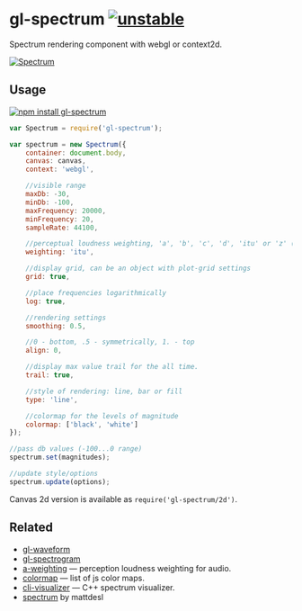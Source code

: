 # gl-spectrum [![unstable](http://badges.github.io/stability-badges/dist/unstable.svg)](http://github.com/badges/stability-badges)

Spectrum rendering component with webgl or context2d.

[![Spectrum](https://raw.githubusercontent.com/audio-lab/gl-spectrum/gh-pages/preview.png "Spectrum")](http://audio-lab.github.io/gl-spectrum/)


## Usage

[![npm install gl-spectrum](https://nodei.co/npm/gl-spectrum.png?mini=true)](https://npmjs.org/package/gl-spectrum/)

```js
var Spectrum = require('gl-spectrum');

var spectrum = new Spectrum({
	container: document.body,
	canvas: canvas,
	context: 'webgl',

	//visible range
	maxDb: -30,
	minDb: -100,
	maxFrequency: 20000,
	minFrequency: 20,
	sampleRate: 44100,

	//perceptual loudness weighting, 'a', 'b', 'c', 'd', 'itu' or 'z' (see a-weighting)
	weighting: 'itu',

	//display grid, can be an object with plot-grid settings
	grid: true,

	//place frequencies logarithmically
	log: true,

	//rendering settings
	smoothing: 0.5,

	//0 - bottom, .5 - symmetrically, 1. - top
	align: 0,

	//display max value trail for the all time.
	trail: true,

	//style of rendering: line, bar or fill
	type: 'line',

	//colormap for the levels of magnitude
	colormap: ['black', 'white']
});

//pass db values (-100...0 range)
spectrum.set(magnitudes);

//update style/options
spectrum.update(options);
```

Canvas 2d version is available as `require('gl-spectrum/2d')`.

## Related

* [gl-waveform](https://github.com/audio-lab/gl-waveform)
* [gl-spectrogram](https://github.com/audio-lab/gl-spectrogram)
* [a-weighting](https://github.com/audio-lab/a-weighting) — perception loudness weighting for audio.
* [colormap](https://github.com/bpostlethwaite/colormap) — list of js color maps.
* [cli-visualizer](https://github.com/dpayne/cli-visualizer) — C++ spectrum visualizer.
* [spectrum](https://github.com/mattdesl/spectrum) by mattdesl
